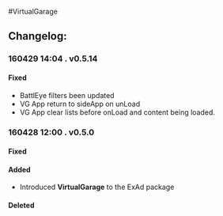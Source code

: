 #VirtualGarage  
## Changelog:    

### 160429 14:04 . v0.5.14  
#### Fixed  
* BattlEye filters been updated  
* VG App return to sideApp on unLoad  
* VG App clear lists before onLoad and content being loaded. 

### 160428 12:00 . v0.5.0  
#### Fixed  
#### Added  
* Introduced **VirtualGarage** to the ExAd package
#### Deleted  
